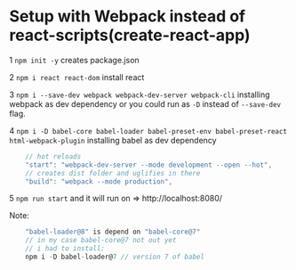 # Setup with Webpack instead of react-scripts(create-react-app)

1 `npm init -y` creates package.json

2 `npm i react react-dom` install react

3 `npm i --save-dev webpack webpack-dev-server webpack-cli`
installing webpack as dev dependency or you could run as `-D` instead of `--save-dev` flag.

4 `npm i -D babel-core babel-loader babel-preset-env babel-preset-react html-webpack-plugin` installing babel as dev dependency

```js
    // hot reloads 
    "start": "webpack-dev-server --mode development --open --hot",
    // creates dist folder and uglifies in there
    "build": "webpack --mode production",

```
5 `npm run start` and it will run on => http://localhost:8080/


Note:
```js
    "babel-loader@8" is depend on "babel-core@7"
    // in my case babel-core@7 not out yet
    // i had to install:
    npm i -D babel-loader@7 // version 7 of babel
```